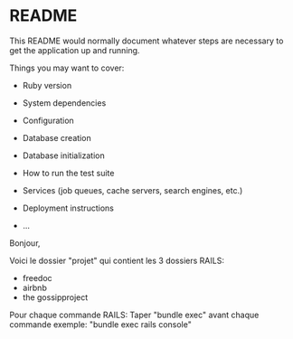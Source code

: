 # README

This README would normally document whatever steps are necessary to get the
application up and running.

Things you may want to cover:

* Ruby version

* System dependencies

* Configuration

* Database creation

* Database initialization

* How to run the test suite

* Services (job queues, cache servers, search engines, etc.)

* Deployment instructions

* ...

Bonjour,

Voici le dossier "projet" qui contient les 3 dossiers RAILS:

- freedoc
- airbnb
- the gossipproject

Pour chaque commande RAILS: Taper "bundle exec" avant chaque commande
exemple: "bundle exec rails console"







